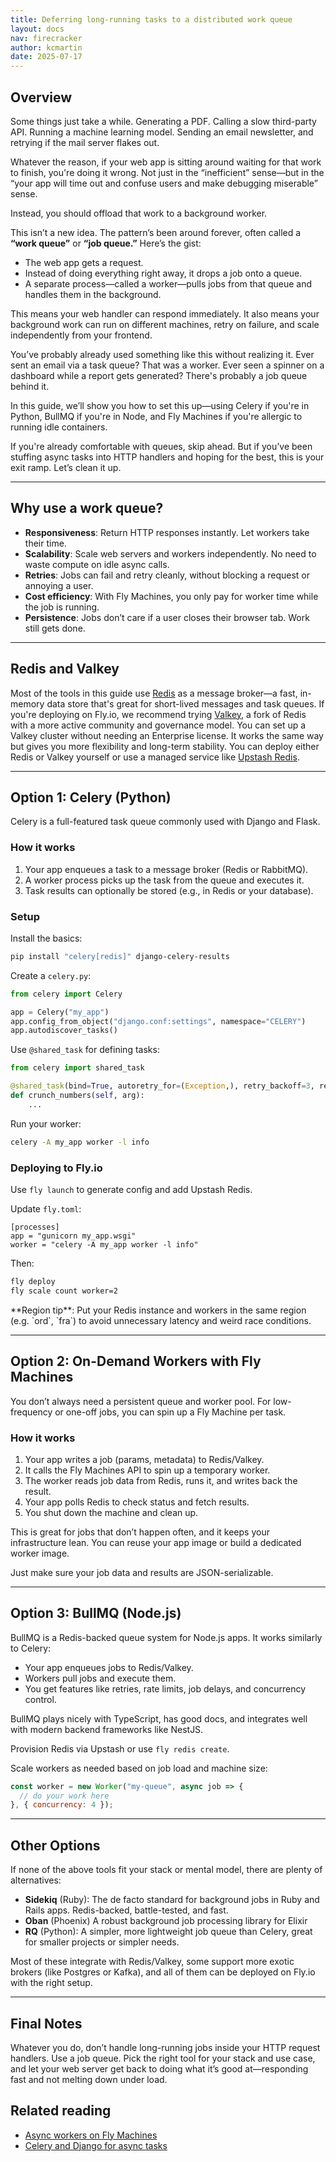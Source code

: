 ```yaml
---
title: Deferring long-running tasks to a distributed work queue
layout: docs
nav: firecracker
author: kcmartin
date: 2025-07-17
---
```


## Overview

Some things just take a while. Generating a PDF. Calling a slow third-party API. Running a machine learning model. Sending an email newsletter, and retrying if the mail server flakes out.

Whatever the reason, if your web app is sitting around waiting for that work to finish, you're doing it wrong. Not just in the “inefficient” sense—but in the “your app will time out and confuse users and make debugging miserable” sense.

Instead, you should offload that work to a background worker.

This isn’t a new idea. The pattern’s been around forever, often called a **“work queue”** or **“job queue.”** Here’s the gist:

- The web app gets a request.
- Instead of doing everything right away, it drops a job onto a queue.
- A separate process—called a worker—pulls jobs from that queue and handles them in the background.

This means your web handler can respond immediately. It also means your background work can run on different machines, retry on failure, and scale independently from your frontend.

You’ve probably already used something like this without realizing it. Ever sent an email via a task queue? That was a worker. Ever seen a spinner on a dashboard while a report gets generated? There's probably a job queue behind it.

In this guide, we’ll show you how to set this up—using Celery if you're in Python, BullMQ if you're in Node, and Fly Machines if you're allergic to running idle containers.

If you're already comfortable with queues, skip ahead. But if you’ve been stuffing async tasks into HTTP handlers and hoping for the best, this is your exit ramp. Let’s clean it up.

---

## Why use a work queue?

- **Responsiveness**: Return HTTP responses instantly. Let workers take their time.
- **Scalability**: Scale web servers and workers independently. No need to waste compute on idle async calls.
- **Retries**: Jobs can fail and retry cleanly, without blocking a request or annoying a user.
- **Cost efficiency**: With Fly Machines, you only pay for worker time while the job is running.
- **Persistence**: Jobs don’t care if a user closes their browser tab. Work still gets done.

---

## Redis and Valkey

Most of the tools in this guide use [Redis](https://redis.io/about/) as a message broker—a fast, in-memory data store that's great for short-lived messages and task queues. If you're deploying on Fly.io, we recommend trying [Valkey](https://valkey.io/), a fork of Redis with a more active community and governance model. You can set up a Valkey cluster without needing an Enterprise license. It works the same way but gives you more flexibility and long-term stability. You can deploy either Redis or Valkey yourself or use a managed service like [Upstash Redis](https://fly.io/docs/upstash/redis/).

---

## Option 1: Celery (Python)

Celery is a full-featured task queue commonly used with Django and Flask.

### How it works

1. Your app enqueues a task to a message broker (Redis or RabbitMQ).
1. A worker process picks up the task from the queue and executes it.
1. Task results can optionally be stored (e.g., in Redis or your database).

### Setup

Install the basics:

```bash
pip install "celery[redis]" django-celery-results
```

Create a `celery.py`:

```python
from celery import Celery

app = Celery("my_app")
app.config_from_object("django.conf:settings", namespace="CELERY")
app.autodiscover_tasks()
```

Use `@shared_task` for defining tasks:

```python
from celery import shared_task

@shared_task(bind=True, autoretry_for=(Exception,), retry_backoff=3, retry_kwargs={"max_retries": 5})
def crunch_numbers(self, arg):
    ...
```

Run your worker:

```bash
celery -A my_app worker -l info
```

### Deploying to Fly.io

Use `fly launch` to generate config and add Upstash Redis.

Update `fly.toml`:

```
[processes]
app = "gunicorn my_app.wsgi"
worker = "celery -A my_app worker -l info"
```

Then:

```bash
fly deploy
fly scale count worker=2
```

<div class="callout">**Region tip**: Put your Redis instance and workers in the same region (e.g. `ord`, `fra`) to avoid unnecessary latency and weird race conditions. </div>

---

## Option 2: On-Demand Workers with Fly Machines

You don’t always need a persistent queue and worker pool. For low-frequency or one-off jobs, you can spin up a Fly Machine per task.

### How it works

1. Your app writes a job (params, metadata) to Redis/Valkey.
1. It calls the Fly Machines API to spin up a temporary worker.
1. The worker reads job data from Redis, runs it, and writes back the result.
1. Your app polls Redis to check status and fetch results.
1. You shut down the machine and clean up.

This is great for jobs that don’t happen often, and it keeps your infrastructure lean. You can reuse your app image or build a dedicated worker image.

Just make sure your job data and results are JSON-serializable.

---

## Option 3: BullMQ (Node.js)

BullMQ is a Redis-backed queue system for Node.js apps. It works similarly to Celery:

- Your app enqueues jobs to Redis/Valkey.
- Workers pull jobs and execute them.
- You get features like retries, rate limits, job delays, and concurrency control.

BullMQ plays nicely with TypeScript, has good docs, and integrates well with modern backend frameworks like NestJS.

Provision Redis via Upstash or use `fly redis create`.

Scale workers as needed based on job load and machine size:

```javascript
const worker = new Worker("my-queue", async job => {
  // do your work here
}, { concurrency: 4 });
```

---

## Other Options

If none of the above tools fit your stack or mental model, there are plenty of alternatives:

- **Sidekiq** (Ruby): The de facto standard for background jobs in Ruby and Rails apps. Redis-backed, battle-tested, and fast.
- **Oban** (Phoenix) A robust background job processing library for Elixir 
- **RQ** (Python): A simpler, more lightweight job queue than Celery, great for smaller projects or simpler needs.

Most of these integrate with Redis/Valkey, some support more exotic brokers (like Postgres or Kafka), and all of them can be deployed on Fly.io with the right setup.

---

## Final Notes

Whatever you do, don’t handle long-running jobs inside your HTTP request handlers. Use a job queue. Pick the right tool for your stack and use case, and let your web server get back to doing what it’s good at—responding fast and not melting down under load.



## Related reading

- [Async workers on Fly Machines](https://fly.io/blog/python-async-workers-on-fly-machines/)
- [Celery and Django for async tasks](https://fly.io/django-beats/celery-async-tasks-on-fly-machines/)
